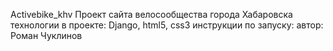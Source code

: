 Activebike_khv
Проект сайта велосообщества города Хабаровска
технологии в проекте: Django, html5, css3
инструкции по запуску:
автор: Роман Чуклинов